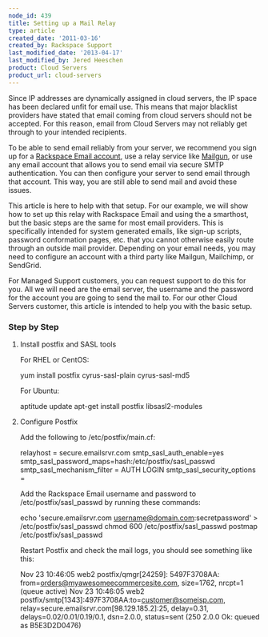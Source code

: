 ```yaml
---
node_id: 439
title: Setting up a Mail Relay
type: article
created_date: '2011-03-16'
created_by: Rackspace Support
last_modified_date: '2013-04-17'
last_modified_by: Jered Heeschen
product: Cloud Servers
product_url: cloud-servers
---
```


Since IP addresses are dynamically assigned in cloud servers, the IP
space has been declared unfit for email use. This means that major
blacklist providers have stated that email coming from cloud servers
should not be accepted. For this reason, email from Cloud Servers may
not reliably get through to your intended recipients.

To be able to send email reliably from your server, we recommend you
sign up for a [Rackspace Email account](http://www.rackspace.com/apps/email_hosting/),
use a relay service like
[Mailgun](/how-to/introduction-to-mailgun-email-automation),
or use any email account that allows you to send email via secure SMTP
authentication. You can then configure your server to send email through
that account. This way, you are still able to send mail and avoid these
issues.

This article is here to help with that setup. For our example, we will
show how to set up this relay with Rackspace Email and using the a
smarthost, but the basic steps are the same for most email providers.
This is specifically intended for system generated emails, like sign-up
scripts, password conformation pages, etc. that you cannot otherwise
easily route through an outside mail provider. Depending on your email
needs, you may need to configure an account with a third party like
Mailgun, Mailchimp, or SendGrid.

For Managed Support customers, you can request support to do this for
you. All we will need are the email server, the username and the
password for the account you are going to send the mail to. For our
other Cloud Servers customer, this article is intended to help you with
the basic setup.

### Step by Step

1. Install postfix and SASL tools

   For RHEL or CentOS:

      yum install postfix cyrus-sasl-plain cyrus-sasl-md5

   For Ubuntu:

      aptitude update
      apt-get install postfix libsasl2-modules

2. Configure Postfix

   Add the following to /etc/postfix/main.cf:

      relayhost = secure.emailsrvr.com
      smtp_sasl_auth_enable=yes
      smtp_sasl_password_maps=hash:/etc/postfix/sasl_passwd
      smtp_sasl_mechanism_filter = AUTH LOGIN
      smtp_sasl_security_options =

   Add the Rackspace Email username and password to
   /etc/postfix/sasl\_passwd by running these commands:

      echo 'secure.emailsrvr.com username@domain.com:secretpassword' > /etc/postfix/sasl_passwd
      chmod 600 /etc/postfix/sasl_passwd
      postmap /etc/postfix/sasl_passwd

   Restart Postfix and check the mail logs, you should see something like
   this:

      Nov 23 10:46:05 web2 postfix/qmgr\[24259\]: 5497F3708AA:
      from=<orders@myawesomeecommercesite.com>, size=1762, nrcpt=1 (queue active)
      Nov 23 10:46:05 web2 postfix/smtp\[1343\]:497F3708AA:to=<customer@someisp.com>,
      relay=secure.emailsrvr.com\[98.129.185.2\]:25, delay=0.31, delays=0.02/0.01/0.19/0.1,
      dsn=2.0.0, status=sent (250 2.0.0 Ok: queued as B5E3D2D0476)
